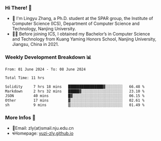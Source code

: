 ### Hi There! 👋 
- 🐳 I'm Lingyu Zhang, a Ph.D. student at the SPAR group, the Institute of Computer Science (ICS), Department of Computer Science and Technology, Nanjing University.
- 🧑‍🎓 Before joining ICS, I obtained my Bachelor’s in Computer Science and Technology from Kuang Yaming Honors School, Nanjing University, Jiangsu, China in 2021.

### Weekly Development Breakdown :bar_chart:

<!--START_SECTION:waka-->

```txt
From: 01 June 2024 - To: 08 June 2024

Total Time: 11 hrs

Solidity     7 hrs 18 mins   ████████████████▓░░░░░░░░   66.48 %
Markdown     2 hrs 32 mins   █████▓░░░░░░░░░░░░░░░░░░░   23.10 %
JSON         40 mins         █▓░░░░░░░░░░░░░░░░░░░░░░░   06.15 %
Other        17 mins         ▓░░░░░░░░░░░░░░░░░░░░░░░░   02.61 %
sh           9 mins          ▒░░░░░░░░░░░░░░░░░░░░░░░░   01.49 %
```

<!--END_SECTION:waka-->

<!--
### Github Contributions :octocat:

![](https://raw.githubusercontent.com/yuzi-zly/yuzi-zly/output/github-contribution-grid-snake.svg)              
-->

### More Infos 📖

- 📧Email: zly(at)smail.nju.edu.cn
- 🌀Homepage: [yuzi-zly.github.io](https://yuzi-zly.github.io/)
